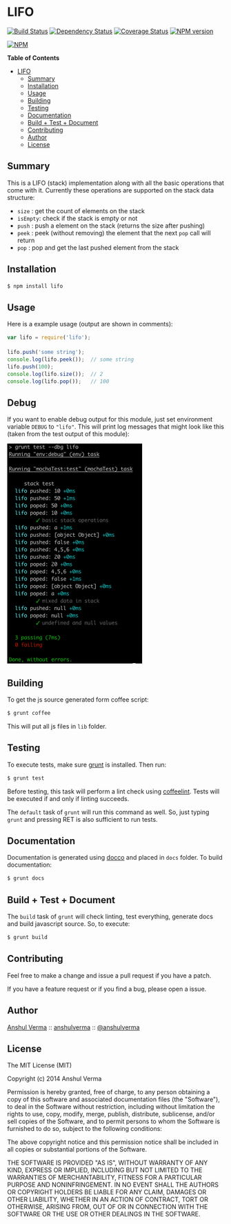 LIFO
==================

[![Build Status](https://travis-ci.org/anshulverma/lifo.svg?branch=master)](https://travis-ci.org/anshulverma/lifo)
[![Dependency Status](https://gemnasium.com/anshulverma/lifo.svg)](https://gemnasium.com/anshulverma/lifo)
[![Coverage Status](https://img.shields.io/coveralls/anshulverma/lifo.svg)](https://coveralls.io/r/anshulverma/lifo?branch=master)
[![NPM version](https://badge.fury.io/js/lifo.svg)](http://badge.fury.io/js/lifo)

[![NPM](https://nodei.co/npm/lifo.png?stars=true&downloads=true)](https://nodei.co/npm/lifo/)

<!-- markdown-toc start - Don't edit this section. Run M-x markdown-toc/generate-toc again -->
**Table of Contents**

- [LIFO](#lifo)
    - [Summary](#summary)
    - [Installation](#installation)
    - [Usage](#usage)
    - [Building](#building)
    - [Testing](#testing)
    - [Documentation](#documentation)
    - [Build + Test + Document](#build--test--document)
    - [Contributing](#contributing)
    - [Author](#author)
    - [License](#license)

<!-- markdown-toc end -->

## Summary

This is a LIFO (stack) implementation along with all the basic operations that come with
it. Currently these operations are supported on the stack data structure:

+ `size`   : get the count of elements on the stack
+ `isEmpty`: check if the stack is empty or not
+ `push`   : push a element on the stack (returns the size after pushing)
+ `peek`   : peek (without removing) the element that the next `pop` call will return
+ `pop`    : pop and get the last pushed element from the stack

## Installation

``` bash
$ npm install lifo
```

## Usage

Here is a example usage (output are shown in comments):

``` js
var lifo = require('lifo');

lifo.push('some string');
console.log(lifo.peek());  // some string
lifo.push(100);
console.log(lifo.size());  // 2
console.log(lifo.pop());   // 100
```

## Debug

If you want to enable debug output for this module, just set environment
variable `DEBUG` to `"lifo"`. This will print log messages that might
look like this (taken from the test output of this module):

![Sample debug output](https://raw.githubusercontent.com/anshulverma/lifo/master/docs/images/debug-sample.png "Sample of debug output")

## Building

To get the js source generated form coffee script:

``` bash
$ grunt coffee
```

This will put all js files in `lib` folder.

## Testing

To execute tests, make sure
[grunt](https://github.com/gruntjs/grunt-cli) is installed. Then run:

``` bash
$ grunt test
```

Before testing, this task will perform a lint check using
[coffeelint](http://www.coffeelint.org/).  Tests will be executed if and
only if linting succeeds.

The `default` task of `grunt` will run this command as well. So, just
typing `grunt` and pressing RET is also sufficient to run tests.

## Documentation

Documentation is generated using
[docco](https://github.com/jashkenas/docco) and placed in `docs`
folder. To build documentation:

``` bash
$ grunt docs
```

## Build + Test + Document

The `build` task of `grunt` will check linting, test everything,
generate docs and build javascript source. So, to execute:

``` bash
$ grunt build
```

## Contributing

Feel free to make a change and issue a pull request if you have a patch.

If you have a feature request or if you find a bug, please open a issue.

## Author

[Anshul Verma](http://anshulverma.github.io/) ::
[anshulverma](https://github.com/anshulverma) ::
[@anshulverma](http://twitter.com/anshulverma)

## License

The MIT License (MIT)

Copyright (c) 2014 Anshul Verma

Permission is hereby granted, free of charge, to any person obtaining a
copy of this software and associated documentation files (the
"Software"), to deal in the Software without restriction, including
without limitation the rights to use, copy, modify, merge, publish,
distribute, sublicense, and/or sell copies of the Software, and to
permit persons to whom the Software is furnished to do so, subject to
the following conditions:

The above copyright notice and this permission notice shall be included
in all copies or substantial portions of the Software.

THE SOFTWARE IS PROVIDED "AS IS", WITHOUT WARRANTY OF ANY KIND, EXPRESS
OR IMPLIED, INCLUDING BUT NOT LIMITED TO THE WARRANTIES OF
MERCHANTABILITY, FITNESS FOR A PARTICULAR PURPOSE AND
NONINFRINGEMENT. IN NO EVENT SHALL THE AUTHORS OR COPYRIGHT HOLDERS BE
LIABLE FOR ANY CLAIM, DAMAGES OR OTHER LIABILITY, WHETHER IN AN ACTION
OF CONTRACT, TORT OR OTHERWISE, ARISING FROM, OUT OF OR IN CONNECTION
WITH THE SOFTWARE OR THE USE OR OTHER DEALINGS IN THE SOFTWARE.
